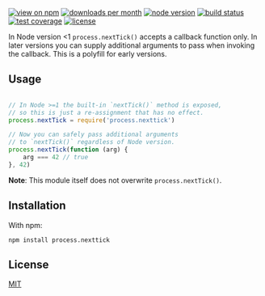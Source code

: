 [![view on npm](http://img.shields.io/npm/v/process.nexttick.svg?style=flat-square)](https://www.npmjs.com/package/process.nexttick)
[![downloads per month](http://img.shields.io/npm/dm/process.nexttick.svg?style=flat-square)](https://www.npmjs.com/package/process.nexttick)
[![node version](https://img.shields.io/badge/node-%3E=0.8-brightgreen.svg?style=flat-square)](https://nodejs.org/download)
[![build status](https://img.shields.io/travis/schwarzkopfb/process.nextTick.svg?style=flat-square)](https://travis-ci.org/schwarzkopfb/process.nextTick)
[![test coverage](https://img.shields.io/coveralls/schwarzkopfb/process.nextTick.svg?style=flat-square)](https://coveralls.io/github/schwarzkopfb/process.nextTick)
[![license](https://img.shields.io/npm/l/process.nexttick.svg?style=flat-square)](https://github.com/schwarzkopfb/process.nexttick/blob/development/LICENSE)

In Node version <1 `process.nextTick()` accepts a callback function only.
In later versions you can supply additional arguments to pass when invoking the callback.
This is a polyfill for early versions.

## Usage

```js

// In Node >=1 the built-in `nextTick()` method is exposed, 
// so this is just a re-assignment that has no effect.
process.nextTick = require('process.nexttick')

// Now you can safely pass additional arguments 
// to `nextTick()` regardless of Node version.
process.nextTick(function (arg) {
    arg === 42 // true
}, 42)

```

**Note**: This module itself does not overwrite `process.nextTick()`.

## Installation

With npm:

    npm install process.nexttick

## License

[MIT](/LICENSE)